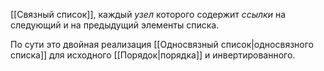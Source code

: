 [[Связный список]], каждый *узел* которого содержит *ссылки* на следующий и на предыдущий элементы списка.

По сути это двойная реализация [[Односвязный список|односвязного списка]] для исходного [[Порядок|порядка]] и инвертированного.